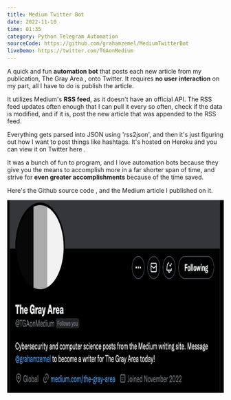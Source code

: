 ```yaml
---
title: Medium Twitter Bot
date: 2022-11-10
time: 01:35
category: Python Telegram Automation
sourceCode: https://github.com/grahamzemel/MediumTwitterBot
liveDemo: https://twitter.com/TGAonMedium
---
```

<script>  
import Link from '$lib/components/Link.svelte'
</script>
<div class="linkBtn">

A quick and fun <strong>automation bot</strong> that posts each new article from my publication, <Link href='https://medium.com/the-gray-area'>The Gray Area</Link> , onto Twitter. It requires <strong>no user interaction</strong> on my part, all I have to do is publish the article. 

It utilizes Medium's <strong>RSS feed</strong>, as it doesn't have an official API. The RSS feed updates often enough that I can pull it every so often, check if the data is modified, and if it is, post the new article that was appended to the RSS feed.  

Everything gets parsed into JSON using 'rss2json', and then it's just figuring out how I want to post things like hashtags. It's hosted on Heroku and you can view it on Twitter <Link href='https://twitter.com/TGAonMedium'>here</Link> . 

It was a bunch of fun to program, and I love automation bots because they give you the means to accomplish more in a far shorter span of time, and strive for <strong>even greater accomplishments</strong> because of the time saved. 

Here's the Github <Link href='https://github.com/grahamzemel/MediumTwitterBot'>source code</Link> , and <Link href='https://medium.com/the-gray-area/creating-an-automated-twitter-bot-for-medium-100-lines-of-code-53e056e6b0de'>the Medium article</Link> I published on it. 

<img
     alt="The Gray Area on Medium Twitter"
     loading="lazy"
     decoding="async"
     width="672"
     height="448"
     src="./tgaonmedium.png"
/>

</div>